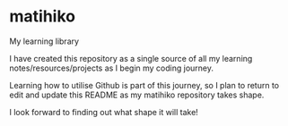 # matihiko
My learning library

I have created this repository as a single source of all my learning notes/resources/projects as I begin my coding journey.

Learning how to utilise Github is part of this journey, so I plan to return to edit and update this README as my matihiko repository takes shape.

I look forward to finding out what shape it will take!

